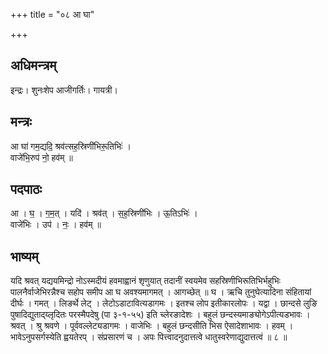 +++
title = "०८ आ घा"

+++
## अधिमन्त्रम्
इन्द्रः। शुनःशेप आजीगर्तिः। गायत्री।

## मन्त्रः
आ घा॑ गम॒द्यदि॒ श्रव॑त्सह॒स्रिणी॑भिरू॒तिभिः॑ ।  
वाजे॑भि॒रुप॑ नो॒ हव॑म् ॥

## पदपाठः
आ । घ॒ । ग॒म॒त् । यदि॑ । श्रव॑त् । स॒ह॒स्रिणी॑भिः । ऊ॒तिऽभिः॑ ।  
वाजे॑भिः । उप॑ । नः॒ । हव॑म् ॥

## भाष्यम्
यदि श्रवत् यद्ययमिन्द्रो नोऽस्मदीयं हवमाह्वानं शृणुयात् तदानीं स्वयमेव सहस्रिणीभिरूतिभिर्भहुभिः पालनैर्वाजेभिरन्नैश्च सहोप समीप आ घ अवश्यमागमत् । आगच्छेत् ॥ घ । ऋचि तुनुघेत्यादिना संहितायां दीर्घः । गमत् । लिङर्थे लेट् । लेटोऽडाटावित्यडागमः । इतश्च लोप इतीकारलोपः । यद्वा । छान्दसे लुङि पुषादिद्युताद्य्लृदितः परस्मैपदेषु (पा ३-१-५५) इति च्लेरङादेशः । बहुलं छन्दस्यमाङ्योगेऽपीत्यडभावः । श्रवत् । श्रु श्रवणे । पूर्ववल्लेट्यडागमः । वाजेभिः । बहुलं छन्दसीति भिस ऐसादेशाभावः । हवम् । भावेऽनुपसर्गस्येति ह्वयतेरप् । संप्रसारणं च । अपः पित्त्वादनुदात्तत्वे धातुस्वरेणाद्युदात्तत्वं ॥ ८ ॥